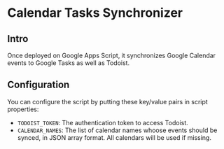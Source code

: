 # Calendar Tasks Synchronizer

## Intro
Once deployed on Google Apps Script, it synchronizes Google Calendar events to Google Tasks as well as Todoist.

## Configuration

You can configure the script by putting these key/value pairs in script properties:

- `TODOIST_TOKEN`: The authentication token to access Todoist.
- `CALENDAR_NAMES`: The list of calendar names whoose events should be synced, in JSON array format. All calendars will be used if missing.

